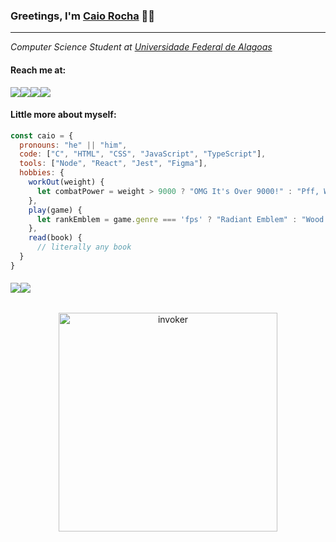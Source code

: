 ### Greetings, I'm [Caio Rocha](https://github.com/invocador) 👋🏻

<hr></hr>
<p><em>Computer Science Student at <a href="ufal.br/">Universidade Federal de Alagoas</a></em></p>


#### Reach me at: 
 
<div style="display: flex; flex-direction: row;" valign="top">
  <a href="https://github.com/invocador"> <img src="https://skillicons.dev/icons?i=github"/> </a>
  <a href="https://codepen.io/theinvocador"> <img src="https://skillicons.dev/icons?i=codepen"/> </a>
  <a href="https://discord.com/users/241724420215930880"> <img src="https://skillicons.dev/icons?i=discord"/> </a>
  <a href="https://linkedin.com/in/caio-rocha-51572424b/"> <img src="https://skillicons.dev/icons?i=linkedin"/> </a>
<!--   <a href="https://twitter.com/"> <img src="https://skillicons.dev/icons?i=twitter"/> </a>   -->
</div>

#### Little more about myself:

```javascript
const caio = {
  pronouns: "he" || "him",
  code: ["C", "HTML", "CSS", "JavaScript", "TypeScript"],
  tools: ["Node", "React", "Jest", "Figma"],
  hobbies: {
    workOut(weight) {
      let combatPower = weight > 9000 ? "OMG It's Over 9000!" : "Pff, Weak as Krillin";
    },
    play(game) {
      let rankEmblem = game.genre === 'fps' ? "Radiant Emblem" : "Wood Emblem";
    },
    read(book) {
      // literally any book
  }
}
```
<!-- ![Codewars](https://github.r2v.ch/codewars?user=invocador&stroke=black)
 -->
#### 

<p align="center" style="display: flex; flex-direction: row;" valign="top"> 
  <img src="https://skillicons.dev/icons?i=c,html,css,js,ts,react,nodejs,jest,figma" /> 
<!-- angular -->
  <br>
  <br>
 <img src="https://www.codewars.com/users/invocador/badges/small">
</p>
                

<div align="center">
<img src="https://media.giphy.com/media/tELArYrjvRPb6Q7yeG/giphy.gif" width="350" alt="invoker">
</div>
